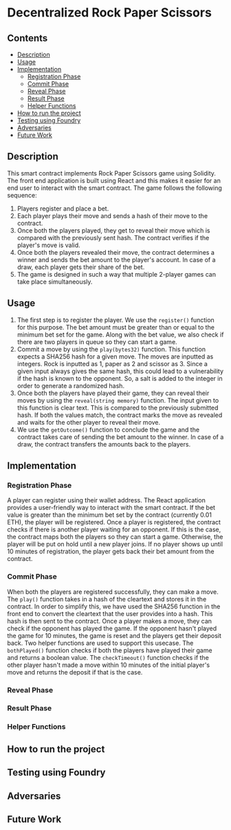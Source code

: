 # Decentralized Rock Paper Scissors

## Contents

* [Description](#description)
* [Usage](#usage)
* [Implementation](#implementation)
    * [Registration Phase](#registration-phase)
    * [Commit Phase](#commit-phase)
    * [Reveal Phase](#reveal-phase)
    * [Result Phase](#result-phase)
    * [Helper Functions](#helper-functions)
* [How to run the project](#how-to-run-the-project)
* [Testing using Foundry](#testing-using-foundry)
* [Adversaries](#adversaries)
* [Future Work](#future-work) 

## Description
This smart contract implements Rock Paper Scissors game using Solidity. The front end application is built using React and this makes it easier for an end user to interact with the smart contract. The game follows the following sequence:
1. Players register and place a bet.
2. Each player plays their move and sends a hash of their move to the contract.
3. Once both the players played, they get to reveal their move which is compared with the previously sent hash. The contract verifies if the player's move is valid.
4. Once both the players revealed their move, the contract determines a winner and sends the bet amount to the player's account. In case of a draw, each player gets their share of the bet.
5. The game is designed in such a way that multiple 2-player games can take place simultaneously.

## Usage
1. The first step is to register the player. We use the `register()` function for this purpose. The bet amount must be greater than or equal to the minimum bet set for the game. Along with the bet value, we also check if there are two players in queue so they can start a game.
2. Commit a move by using the `play(bytes32)` function. This function expects a SHA256 hash for a given move. The moves are inputted as integers. Rock is inputted as 1, paper as 2 and scissor as 3. Since a given input always gives the same hash, this could lead to a vulnerability if the hash is known to the opponent. So, a salt is added to the integer in order to generate a randomized hash.
3. Once both the players have played their game, they can reveal their moves by using the `reveal(string memory)` function. The input given to this function is clear text. This is compared to the previously submitted hash. If both the values match, the contract marks the move as revealed and waits for the other player to reveal their move.
4. We use the `getOutcome()` function to conclude the game and the contract takes care of sending the bet amount to the winner. In case of a draw, the contract transfers the amounts back to the players.

## Implementation

### Registration Phase
A player can register using their wallet address. The React application provides a user-friendly way to interact with the smart contract. If the bet value is greater than the minimum bet set by the contract (currently 0.01 ETH), the player will be registered. 
Once a player is registered, the contract checks if there is another player waiting for an opponent. If this is the case, the contract maps both the players so they can start a game. Otherwise, the player will be put on hold until a new player joins. 
If no player shows up until 10 minutes of registration, the player gets back their bet amount from the contract.

### Commit Phase
When both the players are registered successfully, they can make a move. The `play()` function takes in a hash of the cleartext and stores it in the contract. In order to simplify this, we have used the SHA256 function in the front end to convert the cleartext that the user provides into a hash. This hash is then sent to the contract. Once a player makes a move, they can check if the opponent has played the game. If the opponent hasn't played the game for 10 minutes, the game is reset and the players get their deposit back. 
Two helper functions are used to support this usecase. The `bothPlayed()` function checks if both the players have played their game and returns a boolean value. The `checkTimeout()` function checks if the other player hasn't made a move within 10 minutes of the initial player's move and returns the deposit if that is the case.

### Reveal Phase


### Result Phase

### Helper Functions


## How to run the project

## Testing using Foundry


## Adversaries

## Future Work


